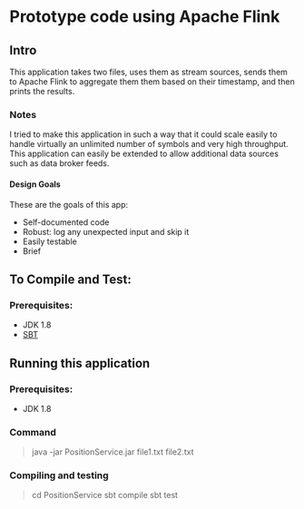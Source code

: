 # Prototype code using Apache Flink

## Intro
This application takes two files, uses them as stream sources, sends them to Apache Flink to aggregate them them based 
on their timestamp, and then prints the results.  
   
### Notes

I tried to make this application in such a way that it could scale easily to handle virtually an unlimited number of 
symbols and very high throughput.  This application can easily be extended to allow additional data sources such as data
broker feeds.

#### Design Goals
These are the goals of this app:
- Self-documented code
- Robust: log any unexpected input and skip it 
- Easily testable
- Brief

## To Compile and Test:

### Prerequisites:
- JDK 1.8
- [SBT](http://www.scala-sbt.org/download.html)

## Running this application

### Prerequisites:
- JDK 1.8

### Command
> java -jar PositionService.jar file1.txt file2.txt

### Compiling and testing
> cd PositionService
> sbt compile
> sbt test
